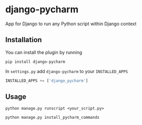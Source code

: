 # django-pycharm

App for Django to run any Python script within Django context


## Installation

You can install the plugin by running

```shell
pip install django-pycharm
```

In ``settings.py`` add  ``django-pycharm`` to your ``INSTALLED_APPS``
```python
INSTALLED_APPS += ['django_pycharm']
```

## Usage

```shell
python manage.py runscript <your_script.py>
```

```shell
python manage.py install_pycharm_commands
```
